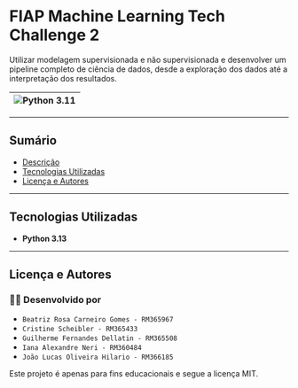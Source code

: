 # FIAP Machine Learning Tech Challenge 2

Utilizar modelagem supervisionada e não 
supervisionada e desenvolver um pipeline completo de ciência de dados, desde 
a exploração dos dados até a interpretação dos resultados.

|![Python 3.11](https://img.shields.io/badge/python-3.11-blue.svg)  |
|:-----------------------------------------------------------------:|

-----------------------------------

## Sumário

- [Descrição](#descrição)
- [Tecnologias Utilizadas](#tecnologias-utilizadas)
- [Licença e Autores](#licença-e-autores)

-----------------------------------

## Tecnologias Utilizadas

- **Python 3.13**

-----------------------------------

## Licença e Autores

### 🧑‍💻 Desenvolvido por

- `Beatriz Rosa Carneiro Gomes - RM365967`
- `Cristine Scheibler - RM365433`
- `Guilherme Fernandes Dellatin - RM365508`
- `Iana Alexandre Neri - RM360484`
- `João Lucas Oliveira Hilario - RM366185`

Este projeto é apenas para fins educacionais e segue a licença MIT.